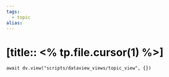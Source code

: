 ```yaml
---
tags:
  - topic
alias: 
---
```


# [title:: <% tp.file.cursor(1) %>]

```dataviewjs
await dv.view("scripts/dataview_views/topic_view", {})
```
